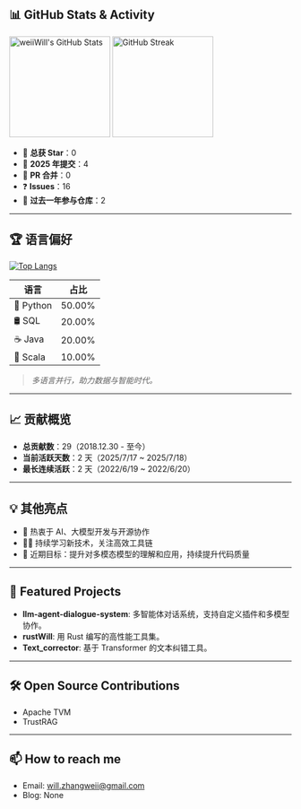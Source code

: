 ## 📊 GitHub Stats & Activity

<img src="https://github-readme-stats.vercel.app/api?username=weiiWill&show_icons=true&theme=tokyonight&hide=contribs,prs" alt="weiiWill's GitHub Stats" height="180px"/>
<img src="https://streak-stats.demolab.com?user=weiiWill&theme=tokyonight" alt="GitHub Streak" height="180px"/>

- 🌟 **总获 Star**：0
- 📝 **2025 年提交**：4
- 🔀 **PR 合并**：0
- ❓ **Issues**：16
- 💪 **过去一年参与仓库**：2

---

## 🏆 语言偏好

[![Top Langs](https://github-readme-stats.vercel.app/api/top-langs/?username=weiiWill&layout=compact&theme=tokyonight)](https://github.com/anuraghazra/github-readme-stats)

| 语言       | 占比    |
| ---------- | ------- |
| 🐍 Python  | 50.00%  |
| 🛢️ SQL     | 20.00%  |
| ☕ Java     | 20.00%  |
| 🔷 Scala   | 10.00%  |

> *多语言并行，助力数据与智能时代。*

---

## 📈 贡献概览

- **总贡献数**：29（2018.12.30 - 至今）
- **当前活跃天数**：2 天（2025/7/17 ~ 2025/7/18）
- **最长连续活跃**：2 天（2022/6/19 ~ 2022/6/20）

---

## 💡 其他亮点

- 🚀 热衷于 AI、大模型开发与开源协作
- 🧑‍💻 持续学习新技术，关注高效工具链
- 🌱 近期目标：提升对多模态模型的理解和应用，持续提升代码质量

---

## 🚀 Featured Projects

- **llm-agent-dialogue-system**: 多智能体对话系统，支持自定义插件和多模型协作。
- **rustWill**: 用 Rust 编写的高性能工具集。
- **Text_corrector**: 基于 Transformer 的文本纠错工具。

---

## 🛠️ Open Source Contributions

- Apache TVM
- TrustRAG

---

## 📫 How to reach me

- Email: will.zhangweii@gmail.com
- Blog: None
